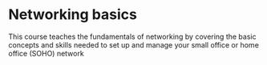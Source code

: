# Networking basics

This course teaches the fundamentals of networking by covering the basic concepts and skills needed to set up and manage your small office or home office (SOHO) network
